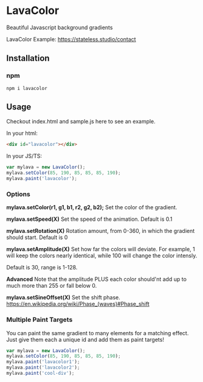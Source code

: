 # LavaColor
Beautiful Javascript background gradients

LavaColor Example: https://stateless.studio/contact

## Installation

### npm

```
npm i lavacolor
```

## Usage

Checkout index.html and sample.js here to see an example.

In your html:
```html
<div id="lavacolor"></div>
```

In your JS/TS:
```js
var mylava = new LavaColor();
mylava.setColor(85, 190, 85, 85, 85, 190);
mylava.paint('lavacolor');
```

### Options

**mylava.setColor(r1, g1, b1, r2, g2, b2);**
Set the color of the gradient.

**mylava.setSpeed(X)**
Set the speed of the animation. Default is 0.1

**mylava.setRotation(X)**
Rotation amount, from 0-360, in which the gradient should start. Default is 0

**mylava.setAmplitude(X)**
Set how far the colors will deviate. For example, 1 will keep the colors nearly identical, while 100 will change the color intensly.

Default is 30, range is 1-128.

**Advanced**
Note that the amplitude PLUS each color should'nt add up to much more than 255 or fall below 0.

**mylava.setSineOffset(X)**
Set the shift phase. https://en.wikipedia.org/wiki/Phase_(waves)#Phase_shift

### Multiple Paint Targets

You can paint the same gradient to many elements for a matching effect. Just give them each a unique id and add them as paint targets!

```js
var mylava = new LavaColor();
mylava.setColor(85, 190, 85, 85, 85, 190);
mylava.paint('lavacolor1');
mylava.paint('lavacolor2');
mylava.paint('cool-div');
```
